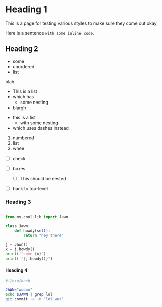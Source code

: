 # Heading 1
This is a page for testing various styles to make sure they come out okay

Here is a sentence `with some inline code`.

## Heading 2
- some
- unordered
- list

blah

* This is a list
* which has
	* some nesting
* blargh


- this is a list
	- with some nesting
- which uses dashes instead


1. numbered
2. list
3. whee


- [ ] check
- [ ] boxes
	- [ ] This should be nested
- [ ] back to top-level


### Heading 3
```python

from my.cool.lib import Jawn

class Jawn:
    def howdy(self):
        return "hey there"

j = Jawn()
x = j.howdy()
print(f"some {x}")
print(f"{j.howdy()}")
```


#### Heading 4
```bash
#!/bin/bash

JAWN="woooo"
echo $JAWN | grep lol
git commit -a -m "lol wut"
```
